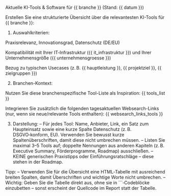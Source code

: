 Aktuelle KI-Tools & Software für {{ branche }} (Stand: {{ datum }})

Erstellen Sie eine strukturierte Übersicht über die relevantesten KI-Tools für {{ branche }}:

1. Auswahlkriterien:

Praxisrelevanz, Innovationsgrad, Datenschutz (DE/EU)

Kompatibilität mit Ihrer IT‑Infrastruktur ({{ it_infrastruktur }}) und Ihrer Unternehmensgröße ({{ unternehmensgroesse }})

Bezug zu typischen Usecases (z. B. {{ hauptleistung }}, {{ projektziel }}, {{ zielgruppen }})

2. Branchen-Kontext:

Nutzen Sie diese branchenspezifische Tool-Liste als Inspiration:
{{ tools_list }}

Integrieren Sie zusätzlich die folgenden tagesaktuellen Websearch-Links (nur, wenn sie neue/relevante Tools enthalten):
{{ websearch_links_tools }}

3. Darstellung:
– Für jedes Tool: Name, Anbieter, Link, ein Satz zum Haupteinsatz sowie eine kurze Spalte Datenschutz (z. B. DSGVO‑konform, EU). Verwenden Sie bewusst kurze Spaltenüberschriften, damit diese nicht umbrechen müssen.
– Listen Sie maximal 3–5 Tools auf; doppelte Nennungen aus anderen Kapiteln (z. B. Executive Summary, Förderprogramme, Roadmap) ausschließen.
– KEINE generischen Praxistipps oder Einführungsratschläge – diese stehen in der Roadmap.

Tipp:
– Verwenden Sie für die Übersicht eine HTML‑Tabelle mit ausreichend breiten Spalten, damit Überschriften und wichtige Worte nicht umbrechen.
– Wichtig: Geben Sie die Tabelle direkt aus, ohne sie in ```‑Codeblöcke einzubetten – sonst erscheint der Quellcode im Report statt der Tabelle.